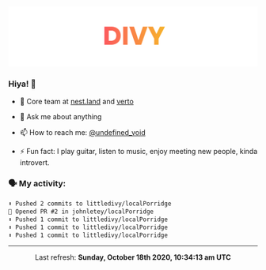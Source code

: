 
![](https://github.com/divy-work/divy-work/raw/master/assets/divy.png)

### Hiya! 👋

- 🔭 Core team at [nest.land](https://github.com/nestdotland/nest.land) and [verto](https://github.com/useverto/verto)

- 💬 Ask me about anything

- 📫 How to reach me: [@undefined_void](https://instagram.com/divy.exe)

- ⚡ Fun fact: I play guitar, listen to music, enjoy meeting new people, kinda introvert.

### 🗣 My activity:

```
⬆️ Pushed 2 commits to littledivy/localPorridge
💪 Opened PR #2 in johnletey/localPorridge
⬆️ Pushed 1 commit to littledivy/localPorridge
⬆️ Pushed 1 commit to littledivy/localPorridge
⬆️ Pushed 1 commit to littledivy/localPorridge
```

------------
<p align="center">Last refresh: <b>Sunday, October 18th 2020, 10:34:13 am UTC</b></p>
